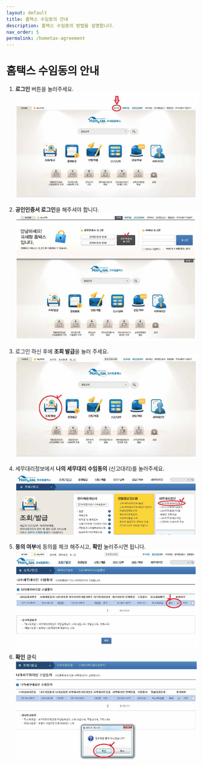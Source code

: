 ```yaml
---
layout: default
title: 홈택스 수임동의 안내
description: 홈택스 수임동의 방법을 설명합니다. 
nav_order: 5
permalink: /hometax-agreement
---
```


# 홈택스 수임동의 안내

1. **로그인** 버튼을 눌러주세요.<br>
   ![hometax01](/assets/images/hometax01.png)<br>

1. **공인인증서 로그인**을 해주셔야 합니다.<br>
   ![hometax01](/assets/images/hometax02.png)<br>

1. 로그인 하신 후에 **조회 발급**을 눌러 주세요.<br>
   ![hometax01](/assets/images/hometax03.png)<br>

1. 세무대리정보에서 **나의 세무대리 수임동의** (신고대리)를 눌러주세요.<br>
   ![hometax01](/assets/images/hometax04.png)<br>

1. **동의 여부**에 동의를 체크 해주시고, **확인** 눌러주시면 됩니다.<br>
   ![hometax01](/assets/images/hometax05.png)<br>

1. **확인** 클릭<br>
   ![hometax01](/assets/images/hometax06.png)<br>